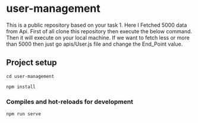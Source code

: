 # user-management
This is a public repository based on your task 1. Here I Fetched 5000 data from Api. First of all clone this repository then execute the below command. Then it will execute on your local machine. If we want to fetch less or more than 5000 then just go apis/User.js file and change the End_Point value.

## Project setup
```
cd user-management
```

```
npm install
```

### Compiles and hot-reloads for development
```
npm run serve
```
